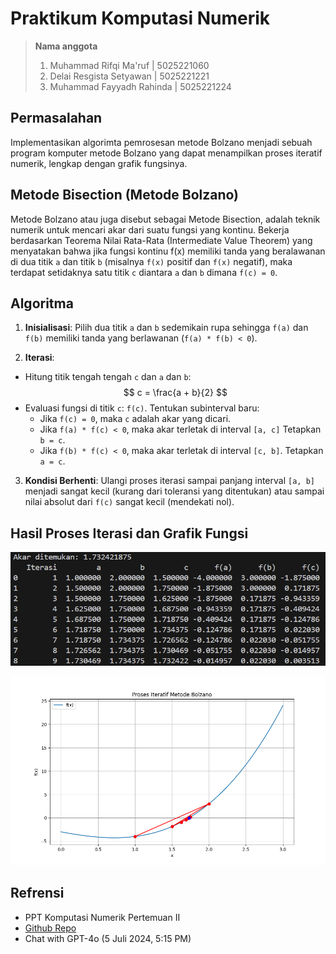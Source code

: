 # Praktikum Komputasi Numerik

> **Nama anggota**
>
> 1. Muhammad Rifqi Ma'ruf | 5025221060
> 2. Delai Resgista Setyawan | 5025221221
> 3. Muhammad Fayyadh Rahinda | 5025221224

## Permasalahan

Implementasikan algorimta pemrosesan metode Bolzano menjadi sebuah program komputer metode Bolzano yang dapat menampilkan proses iteratif numerik, lengkap dengan grafik fungsinya.

## Metode Bisection (Metode Bolzano)

Metode Bolzano atau juga disebut sebagai Metode Bisection, adalah teknik numerik untuk mencari akar dari suatu fungsi yang kontinu. Bekerja berdasarkan Teorema Nilai Rata-Rata (Intermediate Value Theorem) yang menyatakan bahwa jika fungsi kontinu f(x) memiliki tanda yang beralawanan di dua titik `a` dan titik `b` (misalnya `f(x)` positif dan `f(x)` negatif), maka terdapat setidaknya satu titik `c` diantara `a` dan `b` dimana `f(c) = 0`.

## Algoritma

1. **Inisialisasi**: Pilih dua titik `a` dan `b` sedemikain rupa sehingga `f(a)` dan `f(b)` memiliki tanda yang berlawanan (`f(a) * f(b) < 0`).

2. **Iterasi**:

-   Hitung titik tengah tengah `c` dan `a` dan `b`:
    $$ c = \frac{a + b}{2} $$
-   Evaluasi fungsi di titik `c`: `f(c)`.
    Tentukan subinterval baru:
    -   Jika `f(c) = 0`, maka `c` adalah akar yang dicari.
    -   Jika `f(a) * f(c) < 0`, maka akar terletak di interval `[a, c]` Tetapkan `b = c`.
    -   Jika `f(b) * f(c) < 0`, maka akar terletak di interval `[c, b]`. Tetapkan `a = c`.

3. **Kondisi Berhenti**: Ulangi proses iterasi sampai panjang interval `[a, b]` menjadi sangat kecil (kurang dari toleransi yang ditentukan) atau sampai nilai absolut dari `f(c)` sangat kecil (mendekati nol).

## Hasil Proses Iterasi dan Grafik Fungsi

![Proses Iteratif Metode Bolzano](images/Proses_Iterasi.png)

![Grafik Fungsi](images/Figure_1.png)

## Refrensi

-   PPT Komputasi Numerik Pertemuan II
-   [Github Repo](https://github.com/AfiqHaidar/bolzano-method)
-   Chat with GPT-4o (5 Juli 2024, 5:15 PM)
